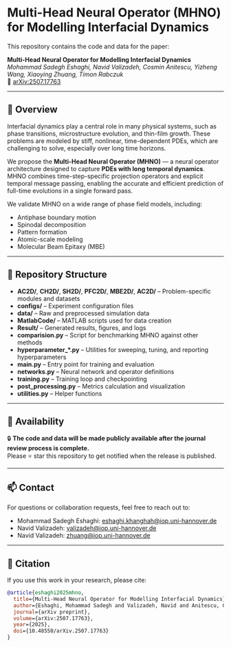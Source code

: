 # Multi-Head Neural Operator (MHNO) for Modelling Interfacial Dynamics

This repository contains the code and data for the paper:

**Multi-Head Neural Operator for Modelling Interfacial Dynamics**  
*Mohammad Sadegh Eshaghi, Navid Valizadeh, Cosmin Anitescu, Yizheng Wang, Xiaoying Zhuang, Timon Rabczuk*  
📄 [arXiv:2507.17763](https://doi.org/10.48550/arXiv.2507.17763)

---

## 🧠 Overview

Interfacial dynamics play a central role in many physical systems, such as phase transitions, microstructure evolution, and thin-film growth. These problems are modeled by stiff, nonlinear, time-dependent PDEs, which are challenging to solve, especially over long time horizons.

We propose the **Multi-Head Neural Operator (MHNO)** — a neural operator architecture designed to capture **PDEs with long temporal dynamics**. MHNO combines time-step-specific projection operators and explicit temporal message passing, enabling the accurate and efficient prediction of full-time evolutions in a single forward pass.

We validate MHNO on a wide range of phase field models, including:
- Antiphase boundary motion
- Spinodal decomposition
- Pattern formation
- Atomic-scale modeling
- Molecular Beam Epitaxy (MBE)

---

## 📁 Repository Structure
- **AC2D/**, **CH2D/**, **SH2D/**, **PFC2D/**, **MBE2D/**, **AC2D/** – Problem-specific modules and datasets  
- **configs/** – Experiment configuration files  
- **data/** – Raw and preprocessed simulation data  
- **MatlabCode/** – MATLAB scripts used for data creation 
- **Result/** – Generated results, figures, and logs  
- **comparision.py** – Script for benchmarking MHNO against other methods  
- **hyperparameter\_*.py** – Utilities for sweeping, tuning, and reporting hyperparameters  
- **main.py** – Entry point for training and evaluation  
- **networks.py** – Neural network and operator definitions  
- **training.py** – Training loop and checkpointing  
- **post\_processing.py** – Metrics calculation and visualization  
- **utilities.py** – Helper functions 


---

## 📢 Availability

🔒 **The code and data will be made publicly available after the journal review process is complete.**  
Please ⭐ star this repository to get notified when the release is published.

---

## 📫 Contact

For questions or collaboration requests, feel free to reach out to:  
- Mohammad Sadegh Eshaghi: eshaghi.khanghah@iop.uni-hannover.de
- Navid Valizadeh: valizadeh@iop.uni-hannover.de
- Navid Valizadeh: zhuang@iop.uni-hannover.de

---

## 📘 Citation

If you use this work in your research, please cite:

```bibtex
@article{eshaghi2025mhno,
  title={Multi-Head Neural Operator for Modelling Interfacial Dynamics},
  author={Eshaghi, Mohammad Sadegh and Valizadeh, Navid and Anitescu, Cosmin and Wang, Yizheng and Zhuang, Xiaoying and Rabczuk, Timon},
  journal={arXiv preprint},
  volume={arXiv:2507.17763},
  year={2025},
  doi={10.48550/arXiv.2507.17763}
}
